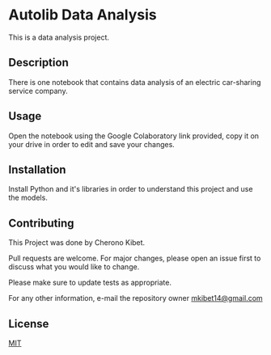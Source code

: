# Autolib Data Analysis

This is a data analysis project.

## Description
There is one notebook that contains data analysis of an electric car-sharing service company.

## Usage
Open the notebook using the Google Colaboratory link provided, copy it on your drive in order to edit and save your changes.

## Installation
Install Python and it's libraries in order to understand this project and use the models.

## Contributing
This Project was done by Cherono Kibet.

Pull requests are welcome. For major changes, please open an issue first to discuss what you would like to change.

Please make sure to update tests as appropriate.

For any other information, e-mail the repository owner mkibet14@gmail.com

## License
[MIT](https://choosealicense.com/licenses/mit/)
